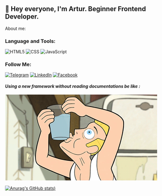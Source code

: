 ## 👋 Hey everyone, I'm Artur. Beginner Frontend Developer.


About me:

### Language and Tools:

![HTML5](https://img.shields.io/badge/-HTML5-faff11?style=for-the-badge&logo=HTML5&color=ff5753&logoColor=ffffff)
![CSS](https://img.shields.io/badge/-CSS3-faff11?style=for-the-badge&logo=CSS3&color=blue&logoColor=ffffff)
![JavaScript](https://img.shields.io/badge/-JavaScript-yellow?style=for-the-badge&logo=JavaScript&logoColor=ffffff)



### Follow Me:
[![Telegram](https://img.shields.io/badge/-Telegram-40A7E3?style=for-the-badge&logo=telegram&logoColor=ffffff)](https://t.me/ArturGolubiev)
[![LinkedIn](https://img.shields.io/badge/-LinkedIn-0A66C2?style=for-the-badge&logo=linkedin&logoColor=ffffff)](https://www.linkedin.com/in/artur-holubev-882491231/)
[![Facebook](https://img.shields.io/badge/-Facebook-blue?style=for-the-badge&logo=Facebook&logoColor=ffffff)](https://www.facebook.com/profile.php?id=100044944034350)


#### ***Using a new framework without reading documentations be like :*** 
![Footer](https://github.com/PrisonBreak8/PrisonBreak8/blob/main/assets/man.gif)



[![Anurag's GitHub stats](https://github-readme-stats.vercel.app/api?username=PrisonBreak8&show_icons=true&theme=transparent&bg_color=222326))](https://github.com/anuraghazra/github-readme-stats)







